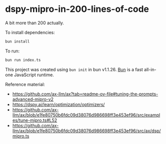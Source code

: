 # dspy-mipro-in-200-lines-of-code

A bit more than 200 actually.

To install dependencies:

```bash
bun install
```

To run:

```bash
bun run index.ts
```

This project was created using `bun init` in bun v1.1.26. [Bun](https://bun.sh) is a fast all-in-one JavaScript runtime.

Reference material:

- https://github.com/ax-llm/ax?tab=readme-ov-file#tuning-the-prompts-advanced-mipro-v2
- https://dspy.ai/learn/optimization/optimizers/
- https://github.com/ax-llm/ax/blob/e1fe80750b6fdc09d38076d986698ff3e453ef96/src/examples/tune-mipro.ts#L52
- https://github.com/ax-llm/ax/blob/e1fe80750b6fdc09d38076d986698ff3e453ef96/src/ax/dsp/mipro.ts
